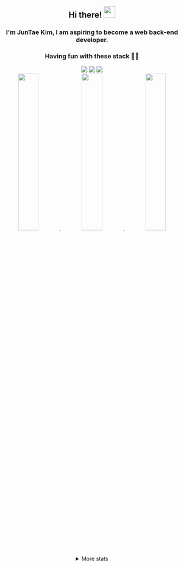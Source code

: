 <div align="center">
  <h2>Hi there! <img src="https://user-images.githubusercontent.com/42378118/110234147-e3259600-7f4e-11eb-95be-0c4047144dea.gif" width="30"></h2>
  <h3>I'm JunTae Kim, I am aspiring to become a web back-end developer.</h3>

  <h3>Having fun with these stack 🧑‍💻</h3>
  <img src="https://img.shields.io/badge/git%20-%23F05033.svg?&style=for-the-badge&logo=git&logoColor=white"/>
  <img src="https://img.shields.io/badge/spring%20-%236DB33F.svg?&style=for-the-badge&logo=spring&logoColor=white"/>

  <img src="https://img.shields.io/badge/java%20-%23F05033.svg?&style=for-the-badge&logo=java&logoColor=white"/>


<!-- Git -->
  <div>
    <a href="https://github.com/JunTaeINC">
    <img src="https://github-profile-summary-cards.vercel.app/api/cards/stats?username=JunTaeINC&theme=dracula" width="32.5%">
    <img src="https://github-profile-summary-cards.vercel.app/api/cards/repos-per-language?username=JunTaeINC&theme=dracula" width="32.5%">
    <img src="https://github-profile-summary-cards.vercel.app/api/cards/most-commit-language?username=JunTaeINC&theme=dracula" width="32.5%">
    </a>
  </div>
  
  <details>
  <summary>More stats</summary>
  <img src="https://github-profile-summary-cards.vercel.app/api/cards/profile-details?username=JunTaeINC&theme=dracula">
  </details>
</div>
